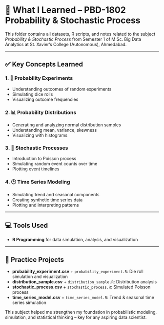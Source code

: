 # 📘 What I Learned – PBD-1802 Probability & Stochastic Process

This folder contains all datasets, R scripts, and notes related to the subject *Probability & Stochastic Process* from Semester 1 of M.Sc. Big Data Analytics at St. Xavier’s College (Autonomous), Ahmedabad.

---

## ✅ Key Concepts Learned

### 1. 🔢 Probability Experiments
- Understanding outcomes of random experiments
- Simulating dice rolls
- Visualizing outcome frequencies

### 2. 📊 Probability Distributions
- Generating and analyzing normal distribution samples
- Understanding mean, variance, skewness
- Visualizing with histograms

### 3. 🔄 Stochastic Processes
- Introduction to Poisson process
- Simulating random event counts over time
- Plotting event timelines

### 4. 🕒 Time Series Modeling
- Simulating trend and seasonal components
- Creating synthetic time series data
- Plotting and interpreting patterns

---

## 💻 Tools Used
- **R Programming** for data simulation, analysis, and visualization

---

## 🧪 Practice Projects
- **probability_experiment.csv** + `probability_experiment.R`: Die roll simulation and visualization
- **distribution_sample.csv** + `distribution_sample.R`: Distribution analysis
- **stochastic_process.csv** + `stochastic_process.R`: Simulated Poisson process
- **time_series_model.csv** + `time_series_model.R`: Trend & seasonal time series simulation

This subject helped me strengthen my foundation in probabilistic modeling, simulation, and statistical thinking – key for any aspiring data scientist.

